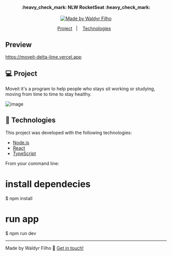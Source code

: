 <h4 align="center"> 
	:heavy_check_mark: NLW RocketSeat :heavy_check_mark:
</h4>
<p align="center">
	
  <a href="https://www.linkedin.com/in/waldyr-romero-de-oliveira-filho-357bb013a/">
    <img alt="Made by Waldyr Filho" src="https://img.shields.io/badge/made%20by-WaldyrFilho-%2304D361">
  </a>
</p>
<p align="center">
  <a href="#-project">Project</a>&nbsp;&nbsp;&nbsp;|&nbsp;&nbsp;&nbsp;
  <a href="#-technologies">Technologies</a>&nbsp;&nbsp;&nbsp;
</p>

## Preview
https://moveit-delta-lime.vercel.app

## 💻 Project

Moveit it's a program to help people who stays sit working or studying, moving from time to time to stay healthy.

![image](https://user-images.githubusercontent.com/97751715/165173343-b149f147-60aa-4a91-9d8e-eb4e7b462a12.png)


## :rocket: Technologies

This project was developed with the following technologies:

- [Node.js](https://nodejs.org/en/) 
- [React](https://reactjs.org)
- [TypeScript](https://www.typescriptlang.org/)

From your command line:

# install dependecies 
$ npm install 

# run app
$ npm run dev

---

Made by Waldyr Filho :wave: [Get in touch!](https://www.linkedin.com/in/waldyr-romero-de-oliveira-filho-357bb013a/)

[nodejs]: https://nodejs.org/
[npm]:https://docs.npmjs.com/
[vc]: https://code.visualstudio.com/
[vceditconfig]: https://marketplace.visualstudio.com/items?itemName=EditorConfig.EditorConfig
[vceslint]: https://marketplace.visualstudio.com/items?itemName=dbaeumer.vscode-eslint
[prettier]: https://marketplace.visualstudio.com/items?itemName=esbenp.prettier-vscode
